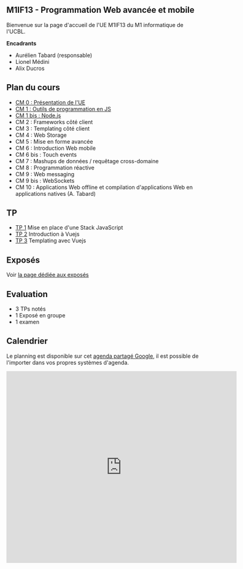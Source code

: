 ## M1IF13 - Programmation Web avancée et mobile

Bienvenue sur la page d'accueil de l'UE M1IF13 du M1 informatique de l'UCBL.

**Encadrants**
- Aurélien Tabard (responsable)
- Lionel Médini
- Alix Ducros

## Plan du cours

- [CM 0 : Présentation de l'UE](CM0/)
- [CM 1 : Outils de programmation en JS]()
- [CM 1 bis : Node.js]()
- CM 2 : Frameworks côté client
- CM 3 : Templating côté client
- CM 4 : Web Storage
- CM 5 : Mise en forme avancée
- CM 6 : Introduction Web mobile
- CM 6 bis : Touch events
- CM 7 : Mashups de données / requêtage cross-domaine
- CM 8 : Programmation réactive 
- CM 9 : Web messaging
- CM 9 bis : WebSockets
- CM 10 : Applications Web offline et compilation d'applications Web en applications natives (A. Tabard)

## TP

- [TP 1](TP1) Mise en place d'une Stack JavaScript
- [TP 2]() Introduction à Vuejs
- [TP 3]() Templating avec Vuejs

## Exposés
Voir [la page dédiée aux exposés](exposes)

## Evaluation

- 3 TPs notés
- 1 Exposé en groupe
- 1 examen



## Calendrier
Le planning est disponible sur cet [agenda partagé Google](https://calendar.google.com/calendar?cid=ZWZoNmg0ZWplaXBncjdtaTgzNjEwaXRmNm9AZ3JvdXAuY2FsZW5kYXIuZ29vZ2xlLmNvbQ), il est possible de l'importer dans vos propres systèmes d'agenda.

<iframe src="https://calendar.google.com/calendar/embed?title=M1IF13&amp;showPrint=0&amp;showCalendars=0&amp;showTz=0&amp;height=500&amp;wkst=2&amp;bgcolor=%23FFFFFF&amp;src=efh6h4ejeipgr7mi83610itf6o%40group.calendar.google.com&amp;color=%238C500B&amp;ctz=Europe%2FBerlin" style="border-width:0" width="600" height="500" frameborder="0" scrolling="no"></iframe>
